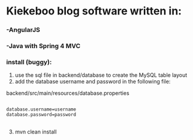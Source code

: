 # Kiekeboo blog software written in:
### -AngularJS
### -Java with Spring 4 MVC

### install (buggy):
1. use the sql file in backend/database to create the MySQL table layout
2. add the database username and password in the following file:

backend/src/main/resources/database.properties
<pre>
<code>
database.username=username
database.password=password
</code>
</pre>

3. mvn clean install